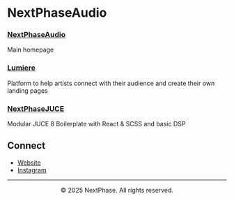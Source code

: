 # NextPhaseAudio

### [NextPhaseAudio](https://www.nextphaseaudio.com)
Main homepage

### [Lumiere](https://lumiere.nextphaseaudio.com)
Platform to help artists connect with their audience and create their own landing pages

### [NextPhaseJUCE]([https://lumiere.nextphaseaudio.com](https://github.com/thxmos/NextPhaseJUCE))
Modular JUCE 8 Boilerplate with React & SCSS and basic DSP

## Connect

- [Website](https://www.nextphaseaudio.com)
- [Instagram](https://instagram.com/nextphaseaudio)


---

<div align="center">
  <p>© 2025 NextPhase. All rights reserved.</p>
</div>
